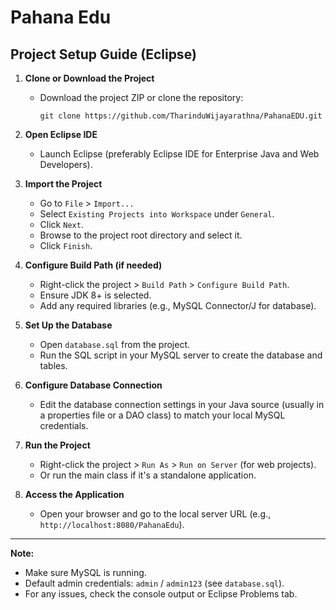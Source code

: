 # Pahana Edu

## Project Setup Guide (Eclipse)

1. **Clone or Download the Project**
   - Download the project ZIP or clone the repository:
     ```
     git clone https://github.com/TharinduWijayarathna/PahanaEDU.git
     ```

2. **Open Eclipse IDE**
   - Launch Eclipse (preferably Eclipse IDE for Enterprise Java and Web Developers).

3. **Import the Project**
   - Go to `File` > `Import...`
   - Select `Existing Projects into Workspace` under `General`.
   - Click `Next`.
   - Browse to the project root directory and select it.
   - Click `Finish`.

4. **Configure Build Path (if needed)**
   - Right-click the project > `Build Path` > `Configure Build Path`.
   - Ensure JDK 8+ is selected.
   - Add any required libraries (e.g., MySQL Connector/J for database).

5. **Set Up the Database**
   - Open `database.sql` from the project.
   - Run the SQL script in your MySQL server to create the database and tables.

6. **Configure Database Connection**
   - Edit the database connection settings in your Java source (usually in a properties file or a DAO class) to match your local MySQL credentials.

7. **Run the Project**
   - Right-click the project > `Run As` > `Run on Server` (for web projects).
   - Or run the main class if it's a standalone application.

8. **Access the Application**
   - Open your browser and go to the local server URL (e.g., `http://localhost:8080/PahanaEdu`).

---

**Note:**  
- Make sure MySQL is running.
- Default admin credentials: `admin` / `admin123` (see `database.sql`).
- For any issues, check the console output or Eclipse Problems tab.

